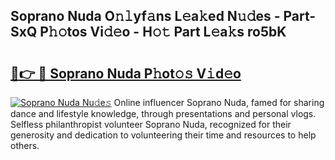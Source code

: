 ## Soprano Nuda O𝚗𝚕yf𝚊ns L𝚎a𝚔ed N𝚞𝚍es - Part-SxQ P𝚑𝚘tos Vi𝚍𝚎o - H𝚘𝚝 Part L𝚎a𝚔s ro5bK

# <h2><a href="http://kf3laf.oniu.top/?m=Soprano+Nuda">🔗👉 🔴 Soprano Nuda P𝚑ot𝚘𝚜 V𝚒d𝚎o</a></h2>

[![Soprano Nuda Nu𝚍e𝚜](https://i.imgur.com/0qMVB7G.gif)](http://kf3laf.oniu.top/?m=Soprano+Nuda)
Online influencer Soprano Nuda, famed for sharing dance and lifestyle knowledge, through presentations and personal vlogs. Selfless philanthropist volunteer Soprano Nuda, recognized for their generosity and dedication to volunteering their time and resources to help others.  
